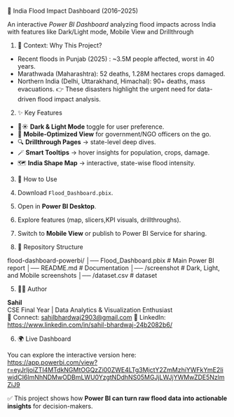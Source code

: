 🌊 India Flood Impact Dashboard (2016–2025)

An interactive *Power BI Dashboard* analyzing flood impacts across India with features like Dark/Light mode, Mobile View and  Drillthrough

1. 📌 Context: Why This Project?
   
- Recent floods in Punjab (2025) : ~3.5M people affected, worst in 40 years.  
- Marathwada (Maharashtra): 52 deaths, 1.28M hectares crops damaged.  
- Northern India (Delhi, Uttarakhand, Himachal): 90+ deaths, mass evacuations.
👉 These disasters highlight the urgent need for data-driven flood impact analysis.


2. ✨ Key Features
   
- 🌙☀️ **Dark & Light Mode** toggle for user preference.  
- 📱 **Mobile-Optimized View** for government/NGO officers on the go.  
- 🔍 **Drillthrough Pages** → state-level deep dives.  
- 🪄 **Smart Tooltips** → hover insights for population, crops, damage.   
- 🗺️ **India Shape Map** → interactive, state-wise flood intensity.  


3. 🚀 How to Use

1. Download `Flood_Dashboard.pbix`.  
2. Open in **Power BI Desktop**.  
3. Explore features (map, slicers,KPI visuals, drillthroughs).  
4. Switch to **Mobile View** or publish to Power BI Service for sharing.  


4. 📂 Repository Structure

flood-dashboard-powerbi/
│── Flood_Dashboard.pbix # Main Power BI report
│── README.md # Documentation
│── /screenshot # Dark, Light, and Mobile screenshots
│── /dataset.csv # dataset


5. 👨‍💻 Author
   
**Sahil**  
CSE Final Year | Data Analytics & Visualization Enthusiast  
📌 Connect: sahilbhardwaj2903@gmail.com
📌 LinkedIn: https://www.linkedin.com/in/sahil-bhardwaj-24b2082b6/


6. 🌍 Live Dashboard

You can explore the interactive version here:  
https://app.powerbi.com/view?r=eyJrIjoiZTI4MTdkNGMtOGQzZi00ZWE4LTg3MjctY2ZmMzhiYWFkYmE2IiwidCI6ImNhNDMwODBmLWU0YzgtNDdhNS05MGJjLWJjYWMwZDE5NzlmZiJ9




✅ This project shows how **Power BI can turn raw flood data into actionable insights** for decision-makers.

